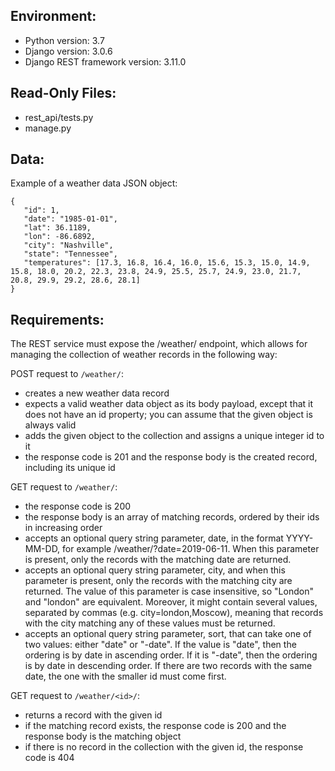 ## Environment:
- Python version: 3.7
- Django version: 3.0.6
- Django REST framework version: 3.11.0

## Read-Only Files:
- rest_api/tests.py
- manage.py

## Data:
Example of a weather data JSON object:
```
{
   "id": 1,
   "date": "1985-01-01",
   "lat": 36.1189,
   "lon": -86.6892,
   "city": "Nashville",
   "state": "Tennessee",
   "temperatures": [17.3, 16.8, 16.4, 16.0, 15.6, 15.3, 15.0, 14.9, 15.8, 18.0, 20.2, 22.3, 23.8, 24.9, 25.5, 25.7, 24.9, 23.0, 21.7, 20.8, 29.9, 29.2, 28.6, 28.1]
}
```

## Requirements:
The REST service must expose the /weather/ endpoint, which allows for managing the collection of weather records in the following way:


POST request to `/weather/`:

- creates a new weather data record
- expects a valid weather data object as its body payload, except that it does not have an id property; you can assume that the given object is always valid
- adds the given object to the collection and assigns a unique integer id to it
- the response code is 201 and the response body is the created record, including its unique id


GET request to `/weather/`:

- the response code is 200
- the response body is an array of matching records, ordered by their ids in increasing order
- accepts an optional query string parameter, date, in the format YYYY-MM-DD, for example /weather/?date=2019-06-11. When this parameter is present, only the records with the matching date are returned.
- accepts an optional query string parameter, city, and when this parameter is present, only the records with the matching city are returned. The value of this parameter is case insensitive, so "London" and "london" are equivalent. Moreover, it might contain several values, separated by commas (e.g. city=london,Moscow), meaning that records with the city matching any of these values must be returned.
- accepts an optional query string parameter, sort, that can take one of two values: either "date" or "-date". If the value is "date", then the ordering is by date in ascending order. If it is "-date", then the ordering is by date in descending order. If there are two records with the same date, the one with the smaller id must come first.


GET request to `/weather/<id>/`:

- returns a record with the given id
- if the matching record exists, the response code is 200 and the response body is the matching object
- if there is no record in the collection with the given id, the response code is 404
